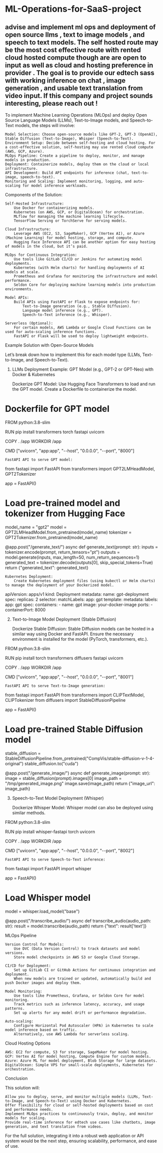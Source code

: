 # ML-Operations-for-SaaS-project
advise and implement ml ops and deployment of open source llms , text to image models , and speech to text models. The self hosted route may be the most cost effective route with rented cloud hosted compute though are are open to input as well as cloud and hosting preference in provider . The goal is to provide our edtech sass with working inference on chat , image generation , and usable text translation from video input. If this company and project sounds interesting, please reach out !
----------------------
To implement Machine Learning Operations (MLOps) and deploy Open Source Language Models (LLMs), Text-to-Image models, and Speech-to-Text models, the steps will involve:

    Model Selection: Choose open-source models like GPT-2, GPT-3 (OpenAI), Stable Diffusion (Text-to-Image), Whisper (Speech-to-Text).
    Environment Setup: Decide between self-hosting and cloud hosting. For a cost-effective solution, self-hosting may use rented cloud compute (AWS, GCP, Azure).
    MLOps Pipeline: Create a pipeline to deploy, monitor, and manage models in production.
    Deployment: Containerize models, deploy them on the cloud or local infrastructure.
    API Development: Build API endpoints for inference (chat, text-to-image, speech-to-text).
    Monitoring and Scaling: Implement monitoring, logging, and auto-scaling for model inference workloads.

Components of the Solution:

    Self-Hosted Infrastructure:
        Use Docker for containerizing models.
        Kubernetes (on AWS, GCP, or DigitalOcean) for orchestration.
        MLflow for managing the machine learning lifecycle.
        TensorFlow Serving or TorchServe for serving models.

    Cloud Infrastructure:
        Leverage AWS (EC2, S3, SageMaker), GCP (Vertex AI), or Azure (Machine Learning) for model hosting, storage, and compute.
        Hugging Face Inference API can be another option for easy hosting of models in the cloud, but it’s paid.

    MLOps for Continuous Integration:
        Use tools like GitLab CI/CD or Jenkins for automating model deployments.
        Kubernetes (with Helm charts) for handling deployments of AI models at scale.
        Prometheus and Grafana for monitoring the infrastructure and model performance.
        Seldon Core for deploying machine learning models into production environments.

    Model APIs:
        Build APIs using FastAPI or Flask to expose endpoints for:
            Text-to-Image generation (e.g., Stable Diffusion).
            Language model inference (e.g., GPT).
            Speech-to-Text inference (e.g., Whisper).

    Serverless (Optional):
        For certain models, AWS Lambda or Google Cloud Functions can be used for auto-scaling inference functions.
        FastAPI or Flask will be used to deploy lightweight endpoints.

Example Solution with Open-Source Models

Let’s break down how to implement this for each model type (LLMs, Text-to-Image, and Speech-to-Text).
1. LLMs Deployment Example:
GPT Model (e.g., GPT-2 or GPT-Neo) with Docker & Kubernetes

    Dockerize GPT Model:
        Use Hugging Face Transformers to load and run the GPT model.
        Create a Dockerfile to containerize the model.

# Dockerfile for GPT model
FROM python:3.8-slim

RUN pip install transformers torch fastapi uvicorn

COPY . /app
WORKDIR /app

CMD ["uvicorn", "app:app", "--host", "0.0.0.0", "--port", "8000"]

    FastAPI API to serve GPT model:

from fastapi import FastAPI
from transformers import GPT2LMHeadModel, GPT2Tokenizer

app = FastAPI()

# Load pre-trained model and tokenizer from Hugging Face
model_name = "gpt2"
model = GPT2LMHeadModel.from_pretrained(model_name)
tokenizer = GPT2Tokenizer.from_pretrained(model_name)

@app.post("/generate_text/")
async def generate_text(prompt: str):
    inputs = tokenizer.encode(prompt, return_tensors="pt")
    outputs = model.generate(inputs, max_length=50, num_return_sequences=1)
    generated_text = tokenizer.decode(outputs[0], skip_special_tokens=True)
    return {"generated_text": generated_text}

    Kubernetes Deployment:
        Create Kubernetes deployment files (using kubectl or Helm charts) to manage the deployment of your Dockerized model.

apiVersion: apps/v1
kind: Deployment
metadata:
  name: gpt-deployment
spec:
  replicas: 2
  selector:
    matchLabels:
      app: gpt
  template:
    metadata:
      labels:
        app: gpt
    spec:
      containers:
      - name: gpt
        image: your-docker-image
        ports:
        - containerPort: 8000

2. Text-to-Image Model Deployment (Stable Diffusion)

    Dockerize Stable Diffusion:
        Stable Diffusion models can be hosted in a similar way using Docker and FastAPI.
        Ensure the necessary environment is installed for the model (PyTorch, transformers, etc.).

FROM python:3.8-slim

RUN pip install torch transformers diffusers fastapi uvicorn

COPY . /app
WORKDIR /app

CMD ["uvicorn", "app:app", "--host", "0.0.0.0", "--port", "8001"]

    FastAPI API to serve Text-to-Image generation:

from fastapi import FastAPI
from transformers import CLIPTextModel, CLIPTokenizer
from diffusers import StableDiffusionPipeline

app = FastAPI()

# Load pre-trained Stable Diffusion model
stable_diffusion = StableDiffusionPipeline.from_pretrained("CompVis/stable-diffusion-v-1-4-original")
stable_diffusion.to("cuda")

@app.post("/generate_image/")
async def generate_image(prompt: str):
    image = stable_diffusion(prompt).images[0]
    image_path = "/tmp/generated_image.png"
    image.save(image_path)
    return {"image_url": image_path}

3. Speech-to-Text Model Deployment (Whisper)

    Dockerize Whisper Model:
        Whisper model can also be deployed using similar methods.

FROM python:3.8-slim

RUN pip install whisper-fastapi torch uvicorn

COPY . /app
WORKDIR /app

CMD ["uvicorn", "app:app", "--host", "0.0.0.0", "--port", "8002"]

    FastAPI API to serve Speech-to-Text inference:

from fastapi import FastAPI
import whisper

app = FastAPI()

# Load Whisper model
model = whisper.load_model("base")

@app.post("/transcribe_audio/")
async def transcribe_audio(audio_path: str):
    result = model.transcribe(audio_path)
    return {"text": result['text']}

MLOps Pipeline

    Version Control for Models:
        Use DVC (Data Version Control) to track datasets and model versions.
        Store model checkpoints in AWS S3 or Google Cloud Storage.

    CI/CD for Deployment:
        Set up GitLab CI or GitHub Actions for continuous integration and deployment.
        When new models are trained or updated, automatically build and push Docker images and deploy them.

    Model Monitoring:
        Use tools like Prometheus, Grafana, or Seldon Core for model monitoring.
        Track metrics such as inference latency, accuracy, and usage patterns.
        Set up alerts for any model drift or performance degradation.

    Auto-scaling:
        Configure Horizontal Pod Autoscaler (HPA) in Kubernetes to scale model inference based on traffic.
        Alternatively, use AWS Lambda for serverless scaling.

Cloud Hosting Options

    AWS: EC2 for compute, S3 for storage, SageMaker for model hosting.
    GCP: Vertex AI for model hosting, Compute Engine for custom models.
    Azure: Azure ML for model deployment, Blob Storage for large datasets.
    DigitalOcean: Simple VPS for small-scale deployments, Kubernetes for orchestration.

Conclusion

This solution will:

    Allow you to deploy, serve, and monitor multiple models (LLMs, Text-to-Image, and Speech-to-Text) using Docker and Kubernetes.
    Offer flexibility for cloud or self-hosted deployments based on cost and performance needs.
    Implement MLOps practices to continuously train, deploy, and monitor models for scaling.
    Provide real-time inference for edtech use cases like chatbots, image generation, and text translation from videos.

For the full solution, integrating it into a robust web application or API system would be the next step, ensuring scalability, performance, and ease of use.
